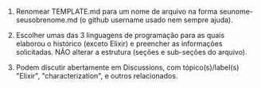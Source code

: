 1. Renomear TEMPLATE.md 
para um nome de arquivo na forma seunome-seusobrenome.md (o github username usado nem sempre ajuda).

2. Escolher umas das 3 linguagens de programação para as quais elaborou o histórico (exceto Elixir)
e preencher as informações solicitadas.
NÃO alterar a estrutura (seções e sub-seções do arquivo).

3. Podem discutir abertamente em Discussions, com tópico(s)/label(s) "Elixir",  "characterization", e outros relacionados.
